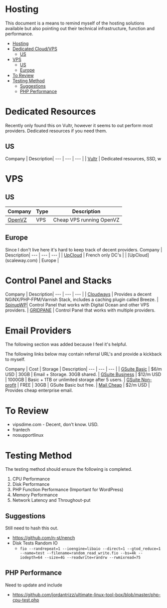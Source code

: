 # Hosting
This document is a means to remind myself of the hosting solutions available but also pointing out their technical infrastructure, function and performance.

<!--ts-->
   * [Hosting](hosting.md#hosting)
   * [Dedicated Cloud/VPS](hosting.md#dedicated-cloudvps)
      * [US](hosting.md#us)
   * [VPS](hosting.md#vps)
      * [US](hosting.md#us-1)
      * [Europe](hosting.md#europe)
   * [To Review](hosting.md#to-review)
   * [Testing Method](hosting.md#testing-method)
      * [Suggestions](hosting.md#suggestions)
      * [PHP Performance](hosting.md#php-performance)

<!-- Added by: jtrask, at: Wed 29 May 2019 12:53:32 PDT -->

<!--te-->

# Dedicated Resources
Recently only found this on Vultr, however it seems to out perform most providers. Dedicated resources if you need them.
## US
Company | Description|
 --- | --- | --- |
| [Vultr](https://vultr.com/pricing/dedicated) | Dedicated resources, SSD, w
# VPS
## US
Company | Type | Description|
 --- | --- | --- |
| [OpenVZ](https://openvz.io/) | VPS | Cheap VPS running OpenVZ

## Europe
Since I don't live here it's hard to keep track of decent providers.
Company | Description|
 --- | --- | --- |
| [UpCloud](https://upcloud.com/) | French only DC's |
| [UpCloud] (scaleway.com) | Europe |

# Control Panel and Stacks
Company | Description|
 --- | --- | --- |
| [Cloudways](https://www.cloudways.com/en/pricing.php) | Provides a decent NGiNX/PHP-FPM/Varnish Stack, includes a caching plugin called Breeze.
| [SpinupWP](https://spinupwp.com)| Control Panel that works with Digital Ocean and other VPS providers.
| [GRIDPANE](https://gridpane.com/) | Control Panel that works with multiple providers.

# Email Providers
The following section was added because I feel it's helpful.

<aside class="notice">The following links below may contain referral URL's and provide a kickback to myself.</aside>

Company | Cost | Storage | Description|
 --- | --- | --- |
| [GSuite Basic](https://goo.gl/P1dcnY) | $6/m USD | 30GB | Email + Storage. 30GB shared.
| [GSuite Business](https://goo.gl/P1dcnY) | $12/m USD | 1000GB | Basic + 1TB or unlimited storage after 5 users.
| [GSuite Non-profit](https://support.google.com/nonprofits/answer/3367223?hl=en) | FREE | 30GB | GSuite Basic but free.
| [Mail Cheap](https://www.mailcheap.co/client/aff.php?aff=51) | $2/m USD | Provides cheap enterprise email. 

# To Review
- vipsdime.com - Decent, don't know. USD.
- frantech
- nosupportlinux

# Testing Method
The testing method should ensure the following is completed.
1. CPU Performance
2. Disk Performance
3. PHP Function Performance (Important for WordPress)
4. Memory Performance
5. Network Latency and Throughout-put

##  Suggestions
Still need to hash this out.
- https://github.com/n-st/nench
- Disk Tests Random IO
    - ```fio --randrepeat=1 --ioengine=libaio --direct=1 --gtod_reduce=1 --name=test --filename=random_read_write.fio --bs=4k --iodepth=64 --size=4G --readwrite=randrw --rwmixread=75```
## PHP Performance
Need to update and include 
- https://github.com/jordantrizz/ultimate-linux-tool-box/blob/master/php-cpu-test.php
